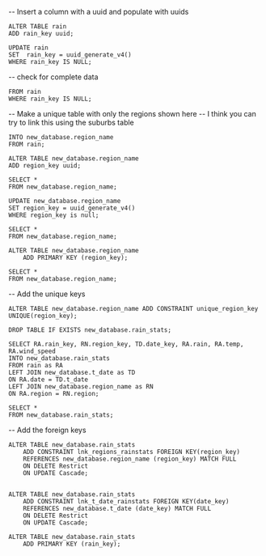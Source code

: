 -- Insert a column with a uuid and populate with uuids
```
ALTER TABLE rain
ADD rain_key uuid;

UPDATE rain
SET  rain_key = uuid_generate_v4()
WHERE rain_key IS NULL;
```
-- check for complete data
```SELECT *
FROM rain
WHERE rain_key IS NULL;
```

-- Make a unique table with only the regions shown here
-- I think you can try to link this using the suburbs table
```SELECT DISTINCT region
INTO new_database.region_name
FROM rain;

ALTER TABLE new_database.region_name
ADD region_key uuid;

SELECT *
FROM new_database.region_name;

UPDATE new_database.region_name
SET region_key = uuid_generate_v4()
WHERE region_key is null;

SELECT *
FROM new_database.region_name;

ALTER TABLE new_database.region_name
	ADD PRIMARY KEY (region_key);

SELECT *
FROM new_database.region_name;
```
-- Add the unique keys 
```
ALTER TABLE new_database.region_name ADD CONSTRAINT unique_region_key UNIQUE(region_key);

DROP TABLE IF EXISTS new_database.rain_stats;

SELECT RA.rain_key, RN.region_key, TD.date_key, RA.rain, RA.temp, RA.wind_speed
INTO new_database.rain_stats
FROM rain as RA
LEFT JOIN new_database.t_date as TD
ON RA.date = TD.t_date
LEFT JOIN new_database.region_name as RN
ON RA.region = RN.region;

SELECT * 
FROM new_database.rain_stats;
```
-- Add the foreign keys
```
ALTER TABLE new_database.rain_stats
	ADD CONSTRAINT lnk_regions_rainstats FOREIGN KEY(region_key)
    REFERENCES new_database.region_name (region_key) MATCH FULL
    ON DELETE Restrict
    ON UPDATE Cascade; 
    

ALTER TABLE new_database.rain_stats
	ADD CONSTRAINT lnk_t_date_rainstats FOREIGN KEY(date_key)
    REFERENCES new_database.t_date (date_key) MATCH FULL
    ON DELETE Restrict
    ON UPDATE Cascade; 

ALTER TABLE new_database.rain_stats
	ADD PRIMARY KEY (rain_key);
	
```
